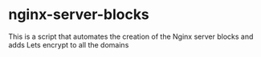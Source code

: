 # nginx-server-blocks
This is a script that automates the creation of the Nginx server blocks and adds Lets encrypt to all the domains 
